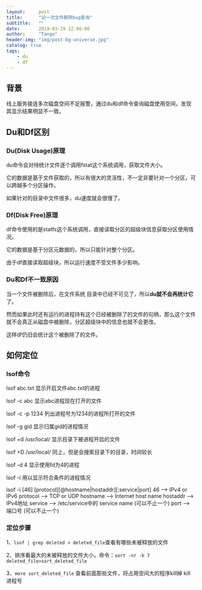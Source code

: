 ```yaml
---
layout:     post
title:      "记一次文件删除bug查询"
subtitle:   ""
date:       2019-03-19 12:00:00
author:     "Tango"
header-img: "img/post-bg-universe.jpg"
catalog: true
tags:   
    - du
    - df
---
```

 

## 背景
线上服务接连多次磁盘空间不足报警，通过du和df命令查询磁盘使用空间，发现其显示结果明显不一致。

## Du和Df区别

### Du(Disk Usage)原理
du命令会对待统计文件逐个调用fstat这个系统调用，获取文件大小。

它的数据是基于文件获取的，所以有很大的灵活性，不一定非要针对一个分区，可以跨越多个分区操作。

如果针对的目录中文件很多，du速度就会很慢了。

### Df(Disk Free)原理
df命令使用的是statfs这个系统调用，直接读取分区的超级块信息获取分区使用情况。

它的数据是基于分区元数据的，所以只能针对整个分区。

由于df直接读取超级块，所以运行速度不受文件多少影响。


### Du和Df不一致原因
当一个文件被删除后，在文件系统 目录中已经不可见了，所以**du就不会再统计它**了。

然而如果此时还有运行的进程持有这个已经被删除了的文件的句柄，那么这个文件就不会真正从磁盘中被删除，分区超级块中的信息也就不会更改。

这样df仍旧会统计这个被删除了的文件。

## 如何定位

### lsof命令

lsof abc.txt 显示开启文件abc.txt的进程 

lsof -c abc 显示abc进程现在打开的文件 

lsof -c -p 1234 列出进程号为1234的进程所打开的文件 

lsof -g gid 显示归属gid的进程情况 

lsof +d /usr/local/ 显示目录下被进程开启的文件

lsof +D /usr/local/ 同上，但是会搜索目录下的目录，时间较长 

lsof -d 4 显示使用fd为4的进程 

lsof -i 用以显示符合条件的进程情况 

lsof -i [46] [protocol][@hostname|hostaddr][:service|port]   46 --> IPv4 or IPv6   protocol --> TCP or UDP   hostname --> Internet host name   hostaddr --> IPv4地址   service --> /etc/service中的 service name (可以不止一个)   port --> 端口号 (可以不止一个)

### 定位步骤

1、`lsof | grep deleted > deleted_file`查看有哪些未被释放的文件
 
2、排序看最大的未被释放的文件大小，命令：`sort -nr -k 7 deleted_file>sort_deleted_file` 

3、`more sort_deleted_file` 查看前面那些文件，将占用空间大的程序kill掉 
kill 进程号